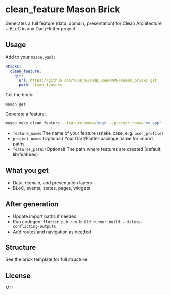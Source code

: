 # clean_feature Mason Brick

Generates a full feature (data, domain, presentation) for Clean Architecture + BLoC in any Dart/Flutter project.

## Usage

Add to your `mason.yaml`:

```yaml
bricks:
  clean_feature:
    git:
      url: https://github.com/YOUR_GITHUB_USERNAME/mason_bricks.git
      path: clean_feature
```

Get the brick:

```bash
mason get
```

Generate a feature:

```bash
mason make clean_feature --feature_name="map" --project_name="my_app" --features_path="lib/features"
```

- `feature_name`: The name of your feature (snake_case, e.g. `user_profile`)
- `project_name`: (Optional) Your Dart/Flutter package name for import paths
- `features_path`: (Optional) The path where features are created (default: lib/features)

## What you get
- Data, domain, and presentation layers
- BLoC, events, states, pages, widgets

## After generation
- Update import paths if needed
- Run codegen: `flutter pub run build_runner build --delete-conflicting-outputs`
- Add routes and navigation as needed

## Structure
See the brick template for full structure.

## License
MIT 